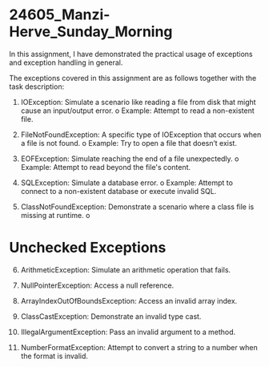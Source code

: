 # 24605_Manzi-Herve_Sunday_Morning

In this assignment, I have demonstrated the practical usage of exceptions and exception handling
in general. 

The exceptions covered in this assignment are as follows together with the task description:

1. IOException:
Simulate a scenario like reading a file from disk that might cause an input/output error.
o Example: Attempt to read a non-existent file.

2. FileNotFoundException:
A specific type of IOException that occurs when a file is not found.
o Example: Try to open a file that doesn’t exist.

3. EOFException:
Simulate reaching the end of a file unexpectedly.
o Example: Attempt to read beyond the file's content.

4. SQLException:
Simulate a database error.
o Example: Attempt to connect to a non-existent database or execute invalid SQL.

5. ClassNotFoundException:
Demonstrate a scenario where a class file is missing at runtime.
o

Unchecked Exceptions
===========================
6. ArithmeticException:
Simulate an arithmetic operation that fails.

7. NullPointerException:
Access a null reference.

8. ArrayIndexOutOfBoundsException:
Access an invalid array index.

9. ClassCastException:
Demonstrate an invalid type cast.

10. IllegalArgumentException:
Pass an invalid argument to a method.

11. NumberFormatException:
Attempt to convert a string to a number when the format is invalid.
